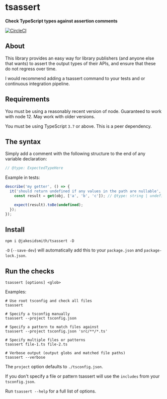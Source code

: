 # tsassert

**Check TypeScript types against assertion comments**

[![CircleCI](https://circleci.com/gh/JakeSidSmith/tsassert.svg?style=svg)](https://circleci.com/gh/JakeSidSmith/tsassert)

## About

This library provides an easy way for library publishers (and anyone else that wants) to assert the output types of their APIs, and ensure that these do not regress over time.

I would recommend adding a tsassert command to your tests and or continuous integration pipeline.

## Requirements

You must be using a reasonably recent version of node. Guaranteed to work with node 12. May work with older versions.

You must be using TypeScript `3.7` or above. This is a peer dependency.

## The syntax

Simply add a comment with the following structure to the end of any variable declaration:

```ts
// @type: ExpectedTypeHere
```

Example in tests:

```ts
describe('my getter', () => {
  it('should return undefined if any values in the path are nullable', () => {
    const result = get(obj, ['a', 'b', 'c']); // @type: string | undefined

    expect(result).toBe(undefined);
  });
});
```

## Install

```shell
npm i @jakesidsmith/tsassert -D
```

`-D` (`--save-dev`) will automatically add this to your `package.json` and `package-lock.json`.

## Run the checks

```shell
tsassert [options] <glob>
```

Examples:

```shell
# Use root tsconfig and check all files
tsassert

# Specify a tsconfig manually
tsassert --project tsconfig.json

# Specify a pattern to match files against
tsassert --project tsconfig.json 'src/**/*.ts'

# Specify multiple files or patterns
tsassert file-1.ts file-2.ts

# Verbose output (output globs and matched file paths)
tsassert --verbose
```

The `project` option defaults to `./tsconfig.json`.

If you don't specify a file or pattern tsassert will use the `includes` from your `tsconfig.json`.

Run `tsassert --help` for a full list of options.
